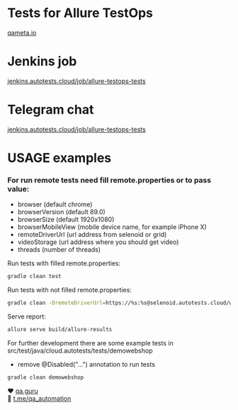 
# Tests for Allure TestOps
<a target="_blank" href="https://qameta.io">qameta.io</a>

# Jenkins job
<a target="_blank" href="https://jenkins.autotests.cloud/job/allure-testops-tests/">jenkins.autotests.cloud/job/allure-testops-tests</a>

# Telegram chat
<a target="_blank" href="https://t.me/+hu8pZ73m-18xMzIy">[jenkins.autotests.cloud/job/allure-testops-tests](https://t.me/+hu8pZ73m-18xMzIy)</a>


# USAGE examples

### For run remote tests need fill remote.properties or to pass value:

* browser (default chrome)
* browserVersion (default 89.0)
* browserSize (default 1920x1080)
* browserMobileView (mobile device name, for example iPhone X)
* remoteDriverUrl (url address from selenoid or grid)
* videoStorage (url address where you should get video)
* threads (number of threads)


Run tests with filled remote.properties:
```bash
gradle clean test
```

Run tests with not filled remote.properties:
```bash
gradle clean -DremoteDriverUrl=https://%s:%s@selenoid.autotests.cloud/wd/hub/ -DvideoStorage=https://selenoid.autotests.cloud/video/ -Dthreads=1 test
```

Serve report:
```bash
allure serve build/allure-results
```


For further development there are some example tests in src/test/java/cloud.autotests/tests/demowebshop
* remove @Disabled("...") annotation to run tests
```bash
gradle clean demowebshop
```

:heart: <a target="_blank" href="https://qa.guru">qa.guru</a><br/>
:blue_heart: <a target="_blank" href="https://t.me/qa_automation">t.me/qa_automation</a>


